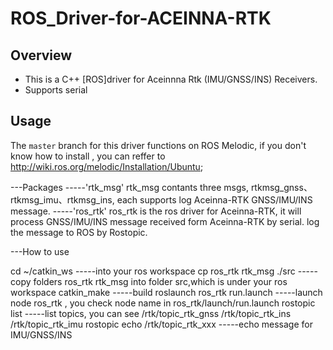# ROS_Driver-for-ACEINNA-RTK

Overview
--------
- This is a C++ [ROS]driver for Aceinnna Rtk (IMU/GNSS/INS) Receivers. 
- Supports serial

Usage
--------
The `master` branch for this driver functions on ROS Melodic, if you don't know how to install , you can reffer to http://wiki.ros.org/melodic/Installation/Ubuntu;

---Packages
-----'rtk_msg'
     rtk_msg contants three msgs, rtkmsg_gnss、rtkmsg_imu、rtkmsg_ins, each supports log Aceinna-RTK GNSS/IMU/INS message.
-----'ros_rtk'
     ros_rtk is the ros driver for Aceinna-RTK, it will process GNSS/IMU/INS message received form Aceinna-RTK by serial.
     log the message to ROS by Rostopic.

---How to use

cd ~/catkin_ws                    -----into your ros workspace 
cp ros_rtk rtk_msg ./src          -----copy folders ros_rtk rtk_msg into folder src,which is under your ros workspace 
catkin_make                       -----build 
roslaunch ros_rtk run.launch      -----launch node ros_rtk , you check node name in ros_rtk/launch/run.launch 
rostopic list                     -----list topics, you can see  /rtk/topic_rtk_gnss  /rtk/topic_rtk_ins /rtk/topic_rtk_imu 
rostopic echo /rtk/topic_rtk_xxx  -----echo message for IMU/GNSS/INS 
